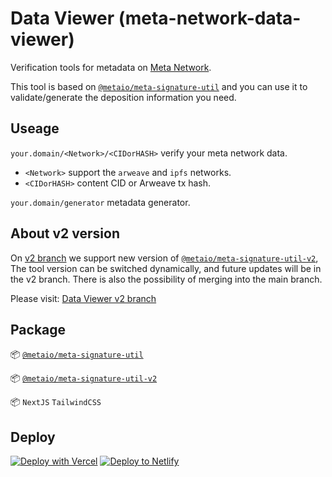 # Data Viewer (meta-network-data-viewer)

Verification tools for metadata on [Meta Network](https://www.metanetwork.online).  

This tool is based on [`@metaio/meta-signature-util`](https://github.com/Meta-Network/meta-signature-util) and you can use it to validate/generate the deposition information you need.

## Useage

`your.domain/<Network>/<CIDorHASH>` verify your meta network data.
- `<Network>` support the `arweave` and `ipfs` networks.
- `<CIDorHASH>` content CID or Arweave tx hash.
  
`your.domain/generator` metadata generator.

## About v2 version

On [v2 branch](https://github.com/Meta-Network/meta-network-data-viewer/tree/v2) we support new version of [`@metaio/meta-signature-util-v2`](https://www.npmjs.com/package/@metaio/meta-signature-util-v2), The tool version can be switched dynamically, and future updates will be in the v2 branch. There is also the possibility of merging into the main branch.

Please visit: [Data Viewer v2 branch](https://github.com/Meta-Network/meta-network-data-viewer/tree/v2)

## Package

📦 [`@metaio/meta-signature-util`](https://github.com/Meta-Network/meta-signature-util)   

📦 [`@metaio/meta-signature-util-v2`](https://www.npmjs.com/package/@metaio/meta-signature-util-v2)

📦 `NextJS` `TailwindCSS`

## Deploy 
  
[![Deploy with Vercel](https://vercel.com/button)](https://vercel.com/new/clone?repository-url=https%3A%2F%2Fgithub.com%2FMeta-Network%2Fmeta-network-data-viewer) [![Deploy to Netlify](https://www.netlify.com/img/deploy/button.svg)](https://app.netlify.com/start/deploy?repository=https://github.com/Meta-Network/meta-network-data-viewer)